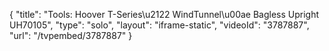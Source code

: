 {
    "title": "Tools: Hoover T-Series\u2122 WindTunnel\u00ae Bagless Upright UH70105",
    "type": "solo",
    "layout": "iframe-static",
    "videoId": "3787887",
    "url": "\/tvpembed\/3787887"
}